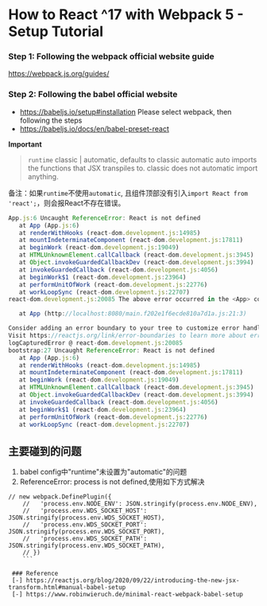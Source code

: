 # How to React ^17 with Webpack 5 - Setup Tutorial

### Step 1: Following the webpack official website guide
https://webpack.js.org/guides/

### Step 2: Following the babel official website
- https://babeljs.io/setup#installation
  Please select webpack, then following the steps
- https://babeljs.io/docs/en/babel-preset-react

 **Important**
 >`runtime`
 >classic | automatic, defaults to classic
 >automatic auto imports the functions that JSX transpiles to. classic does not automatic import anything.

 备注：如果`runtime`不使用`automatic`, 且组件顶部没有引入`import React from 'react';`，则会报React不存在错误。
 ```js
 App.js:6 Uncaught ReferenceError: React is not defined
    at App (App.js:6)
    at renderWithHooks (react-dom.development.js:14985)
    at mountIndeterminateComponent (react-dom.development.js:17811)
    at beginWork (react-dom.development.js:19049)
    at HTMLUnknownElement.callCallback (react-dom.development.js:3945)
    at Object.invokeGuardedCallbackDev (react-dom.development.js:3994)
    at invokeGuardedCallback (react-dom.development.js:4056)
    at beginWork$1 (react-dom.development.js:23964)
    at performUnitOfWork (react-dom.development.js:22776)
    at workLoopSync (react-dom.development.js:22707)
react-dom.development.js:20085 The above error occurred in the <App> component:

    at App (http://localhost:8080/main.f202e1f6ecde810a7d1a.js:21:3)

Consider adding an error boundary to your tree to customize error handling behavior.
Visit https://reactjs.org/link/error-boundaries to learn more about error boundaries.
logCapturedError @ react-dom.development.js:20085
bootstrap:27 Uncaught ReferenceError: React is not defined
    at App (App.js:6)
    at renderWithHooks (react-dom.development.js:14985)
    at mountIndeterminateComponent (react-dom.development.js:17811)
    at beginWork (react-dom.development.js:19049)
    at HTMLUnknownElement.callCallback (react-dom.development.js:3945)
    at Object.invokeGuardedCallbackDev (react-dom.development.js:3994)
    at invokeGuardedCallback (react-dom.development.js:4056)
    at beginWork$1 (react-dom.development.js:23964)
    at performUnitOfWork (react-dom.development.js:22776)
    at workLoopSync (react-dom.development.js:22707)
 ```

## 主要碰到的问题
1. babel config中"runtime"未设置为"automatic"的问题
2. ReferenceError: process is not defined,使用如下方式解决
```
// new webpack.DefinePlugin({
    //   'process.env.NODE_ENV': JSON.stringify(process.env.NODE_ENV),
    //   'process.env.WDS_SOCKET_HOST': JSON.stringify(process.env.WDS_SOCKET_HOST),
    //   'process.env.WDS_SOCKET_PORT': JSON.stringify(process.env.WDS_SOCKET_PORT),
    //   'process.env.WDS_SOCKET_PATH': JSON.stringify(process.env.WDS_SOCKET_PATH),
    // })
    ```

 ### Reference
 [-] https://reactjs.org/blog/2020/09/22/introducing-the-new-jsx-transform.html#manual-babel-setup
 [-] https://www.robinwieruch.de/minimal-react-webpack-babel-setup


